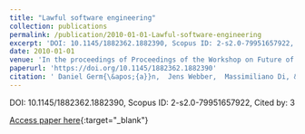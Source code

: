 ```yaml
---
title: "Lawful software engineering"
collection: publications
permalink: /publication/2010-01-01-Lawful-software-engineering
excerpt: 'DOI: 10.1145/1882362.1882390, Scopus ID: 2-s2.0-79951657922, Cited by: 3'
date: 2010-01-01
venue: 'In the proceedings of Proceedings of the Workshop on Future of Software Engineering Research, FoSER 2010, at the 18th ACM SIGSOFT International Symposium on Foundations of Software Engineering, 2010, Santa Fe, NM, USA, November 7-11, 2010'
paperurl: 'https://doi.org/10.1145/1882362.1882390'
citation: ' Daniel Germ{\&apos;{a}}n,  Jens Webber,  Massimiliano Di, &quot;Lawful software engineering.&quot; In the proceedings of Proceedings of the Workshop on Future of Software Engineering Research, FoSER 2010, at the 18th ACM SIGSOFT International Symposium on Foundations of Software Engineering, 2010, Santa Fe, NM, USA, November 7-11, 2010, 2010.'
---
```

DOI: 10.1145/1882362.1882390, Scopus ID: 2-s2.0-79951657922, Cited by: 3

[Access paper here](https://doi.org/10.1145/1882362.1882390){:target="_blank"}
